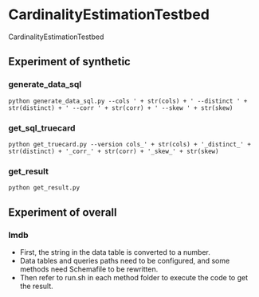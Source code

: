 # CardinalityEstimationTestbed
CardinalityEstimationTestbed
## Experiment of synthetic
### generate_data_sql
`python generate_data_sql.py --cols ' + str(cols) + ' --distinct ' + str(distinct) + ' --corr ' + str(corr) + ' --skew ' + str(skew)`
### get_sql_truecard
`python get_truecard.py --version cols_' + str(cols) + '_distinct_' + str(distinct) + '_corr_' + str(corr) + '_skew_' + str(skew)`
### get_result
`python get_result.py`

## Experiment of overall
### Imdb
- First, the string in the data table is converted to a number.
- Data tables and queries paths need to be configured, and some methods need Schemafile to be rewritten.
- Then refer to run.sh in each method folder to execute the code to get the result.
